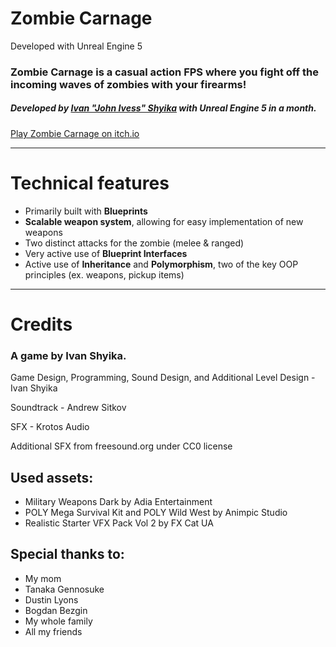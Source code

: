 # Zombie Carnage

Developed with Unreal Engine 5
### Zombie Carnage is a casual action FPS where you fight off the incoming waves of zombies with your firearms!
##### Developed by [Ivan "John Ivess" Shyika](https://www.linkedin.com/in/ivanshyika/) with Unreal Engine 5 in a month.

[Play Zombie Carnage on itch.io](https://ivess.itch.io/zombie-carnage)

<!--- ![Zombie Carnage cover image]() -->

<!--- ![Gameplay GIF]() -->

---

# Technical features

- Primarily built with __Blueprints__
- __Scalable weapon system__, allowing for easy implementation of new weapons
- Two distinct attacks for the zombie (melee & ranged)
- Very active use of __Blueprint Interfaces__
- Active use of __Inheritance__ and __Polymorphism__, two of the key OOP principles (ex. weapons, pickup items)

---

# Credits

### A game by Ivan Shyika.

Game Design, Programming, Sound Design, and Additional Level Design - Ivan Shyika

Soundtrack - Andrew Sitkov

SFX - Krotos Audio

Additional SFX from freesound.org under CC0 license

## Used assets:

- Military Weapons Dark by Adia Entertainment
- POLY Mega Survival Kit and POLY Wild West by Animpic Studio
- Realistic Starter VFX Pack Vol 2 by FX Cat UA

## Special thanks to:

- My mom
- Tanaka Gennosuke
- Dustin Lyons
- Bogdan Bezgin
- My whole family
- All my friends
